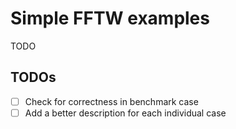 # Simple FFTW examples

TODO

## TODOs

- [ ] Check for correctness in benchmark case
- [ ] Add a better description for each individual case